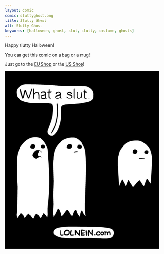 ```yaml
---
layout: comic
comic: sluttyghost.png
title: Slutty Ghost
alt: Slutty Ghost
keywords: [halloween, ghost, slut, slutty, costume, ghosts]
---
```


Happy slutty Halloween!

You can get this comic on a bag or a mug!

Just go to the [EU Shop](https://lolnein.spreadshirt.de/) or the [US Shop](https://lolnein.spreadshirt.com/)!

![Slutty Ghost](/images/sluttyghost.png)